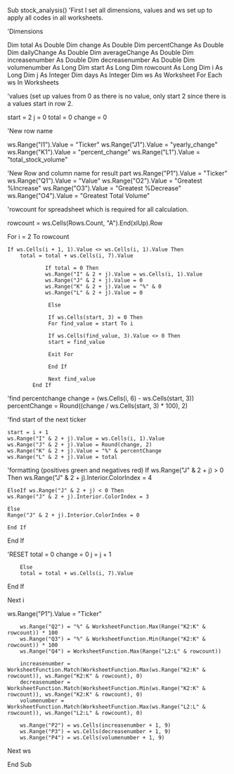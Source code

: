 
Sub stock_analysis()
'First I set all dimensions, values and ws set up to apply all codes in all worksheets.

'Dimensions

Dim total As Double
Dim change As Double
Dim percentChange As Double
Dim dailyChange As Double
Dim averageChange As Double
Dim increasenumber As Double
Dim decreasenumber As Double
Dim volumenumber As Long
Dim start As Long
Dim rowcount As Long
Dim i As Long
Dim j As Integer
Dim days As Integer
Dim ws As Worksheet
For Each ws In Worksheets


'values (set up values from 0 as there is no value, only start 2 since there is a values start in row 2.

start = 2
j = 0
total = 0
change = 0

'New row name

ws.Range("I1").Value = "Ticker"
ws.Range("J1").Value = "yearly_change"
ws.Range("K1").Value = "percent_change"
ws.Range("L1").Value = "total_stock_volume"

'New Row and column name for result part
ws.Range("P1").Value = "Ticker"
ws.Range("Q1").Value = "Value"
ws.Range("O2").Value = "Greatest %Increase"
ws.Range("O3").Value = "Greatest %Decrease"
ws.Range("O4").Value = "Greatest Total Volume"


'rowcount for spreadsheet which is required for all calculation.

rowcount = ws.Cells(Rows.Count, "A").End(xlUp).Row

For i = 2 To rowcount

    If ws.Cells(i + 1, 1).Value <> ws.Cells(i, 1).Value Then
        total = total + ws.Cells(i, 7).Value

                If total = 0 Then
                ws.Range("I" & 2 + j).Value = ws.Cells(i, 1).Value
                ws.Range("J" & 2 + j).Value = 0
                ws.Range("K" & 2 + j).Value = "%" & 0
                ws.Range("L" & 2 + j).Value = 0

                 Else
        
                 If ws.Cells(start, 3) = 0 Then
                 For find_value = start To i
                 
                 If ws.Cells(find_value, 3).Value <> 0 Then
                 start = find_value

                 Exit For

                 End If

                 Next find_value
            End If

'find percentchange
    change = (ws.Cells(i, 6) - ws.Cells(start, 3))
    percentChange = Round((change / ws.Cells(start, 3) * 100), 2)


'find start of the next ticker

    start = i + 1
    ws.Range("I" & 2 + j).Value = ws.Cells(i, 1).Value
    ws.Range("J" & 2 + j).Value = Round(change, 2)
    ws.Range("K" & 2 + j).Value = "%" & percentChange
    ws.Range("L" & 2 + j).Value = total

'formatting (positives green and negatives red)
    If ws.Range("J" & 2 + j) > 0 Then
    ws.Range("J" & 2 + j).Interior.ColorIndex = 4
 
    ElseIf ws.Range("J" & 2 + j) < 0 Then
    ws.Range("J" & 2 + j).Interior.ColorIndex = 3

    Else
    Range("J" & 2 + j).Interior.ColorIndex = 0

    End If


End If


'RESET
        total = 0
        change = 0
        j = j + 1
        
        Else
        total = total + ws.Cells(i, 7).Value

End If

Next i
 
ws.Range("P1").Value = "Ticker"
    
        ws.Range("Q2") = "%" & WorksheetFunction.Max(Range("K2:K" & rowcount)) * 100
        ws.Range("Q3") = "%" & WorksheetFunction.Min(Range("K2:K" & rowcount)) * 100
        ws.Range("Q4") = WorksheetFunction.Max(Range("L2:L" & rowcount))
        
        increasenumber = WorksheetFunction.Match(WorksheetFunction.Max(ws.Range("K2:K" & rowcount)), ws.Range("K2:K" & rowcount), 0)
        decreasenumber = WorksheetFunction.Match(WorksheetFunction.Min(ws.Range("K2:K" & rowcount)), ws.Range("K2:K" & rowcount), 0)
        volumenumber = WorksheetFunction.Match(WorksheetFunction.Max(ws.Range("L2:L" & rowcount)), ws.Range("L2:L" & rowcount), 0)
        
        ws.Range("P2") = ws.Cells(increasenumber + 1, 9)
        ws.Range("P3") = ws.Cells(decreasenumber + 1, 9)
        ws.Range("P4") = ws.Cells(volumenumber + 1, 9)
        

Next ws

End Sub
